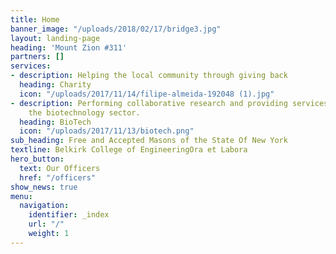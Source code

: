 ```yaml
---
title: Home
banner_image: "/uploads/2018/02/17/bridge3.jpg"
layout: landing-page
heading: 'Mount Zion #311'
partners: []
services:
- description: Helping the local community through giving back
  heading: Charity
  icon: "/uploads/2017/11/14/filipe-almeida-192048 (1).jpg"
- description: Performing collaborative research and providing services to support
    the biotechnology sector.
  heading: BioTech
  icon: "/uploads/2017/11/13/biotech.png"
sub_heading: Free and Accepted Masons of the State Of New York
textline: Belkirk College of EngineeringOra et Labora
hero_button:
  text: Our Officers
  href: "/officers"
show_news: true
menu:
  navigation:
    identifier: _index
    url: "/"
    weight: 1
---
```

